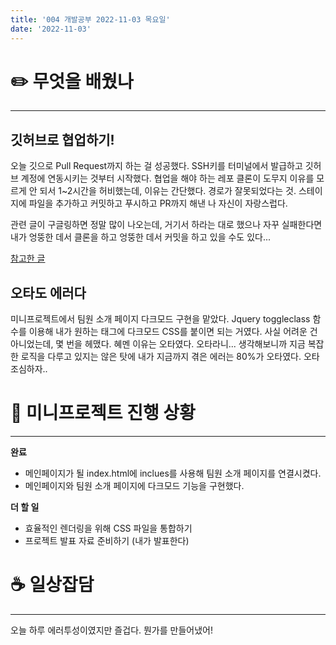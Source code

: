 ```yaml
---
title: '004 개발공부 2022-11-03 목요일'
date: '2022-11-03'
---
```


# ✏️  무엇을 배웠나
---
## 깃허브로 협업하기!
오늘 깃으로 Pull Request까지 하는 걸 성공했다. SSH키를 터미널에서 발급하고 깃허브 계정에 연동시키는 것부터 시작했다. 협업을 해야 하는 레포 클론이 도무지 이유를 모르게 안 되서 1~2시간을 허비했는데, 이유는 간단했다. 경로가 잘못되었다는 것. 스테이지에 파일을 추가하고 커밋하고 푸시하고 PR까지 해낸 나 자신이 자랑스럽다.

관련 글이 구글링하면 정말 많이 나오는데, 거기서 하라는 대로 했으나 자꾸 실패한다면 내가 엉뚱한 데서 클론을 하고 엉뚱한 데서 커밋을 하고 있을 수도 있다...

[참고한 글](https://dewworld27.tistory.com/entry/github-%ED%98%91%EC%97%85-%EB%A9%94%EB%89%B4%EC%96%BC-git-clone%EB%B6%80%ED%84%B0-Pull-request%EA%B9%8C%EC%A7%80)

## 오타도 에러다
미니프로젝트에서 팀원 소개 페이지 다크모드 구현을 맡았다. Jquery toggleclass	함수를 이용해 내가 원하는 태그에 다크모드 CSS를 붙이면 되는 거였다. 사실 어려운 건 아니었는데, 몇 번을 헤맸다. 혜멘 이유는 오타였다. 오타라니... 생각해보니까 지금 복잡한 로직을 다루고 있지는 않은 탓에 내가 지금까지 겪은 에러는 80%가 오타였다. 오타 조심하자..

# 📃  미니프로젝트 진행 상황
---
__완료__

- 메인페이지가 될 index.html에 inclues를 사용해 팀원 소개 페이지를 연결시켰다.
- 메인페이지와 팀원 소개 페이지에 다크모드 기능을 구현했다.

__더 할 일__

- 효율적인 렌더링을 위해 CSS 파일을 통합하기
- 프로젝트 발표 자료 준비하기 (내가 발표한다)


# ☕️  일상잡담
---

오늘 하루 에러투성이였지만 즐겁다.
뭔가를 만들어냈어!

